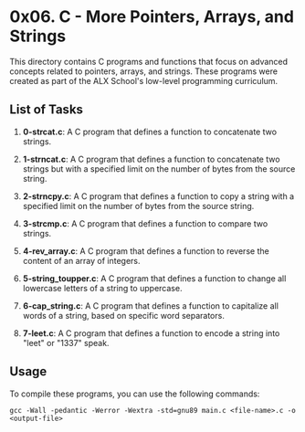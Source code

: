 # 0x06. C - More Pointers, Arrays, and Strings

This directory contains C programs and functions that focus on advanced concepts related to pointers, arrays, and strings. These programs were created as part of the ALX School's low-level programming curriculum.

## List of Tasks

1. **0-strcat.c**: A C program that defines a function to concatenate two strings.

2. **1-strncat.c**: A C program that defines a function to concatenate two strings but with a specified limit on the number of bytes from the source string.

3. **2-strncpy.c**: A C program that defines a function to copy a string with a specified limit on the number of bytes from the source string.

4. **3-strcmp.c**: A C program that defines a function to compare two strings.

5. **4-rev_array.c**: A C program that defines a function to reverse the content of an array of integers.

6. **5-string_toupper.c**: A C program that defines a function to change all lowercase letters of a string to uppercase.

7. **6-cap_string.c**: A C program that defines a function to capitalize all words of a string, based on specific word separators.

8. **7-leet.c**: A C program that defines a function to encode a string into "leet" or "1337" speak.

## Usage

To compile these programs, you can use the following commands:

```shell
gcc -Wall -pedantic -Werror -Wextra -std=gnu89 main.c <file-name>.c -o <output-file>

